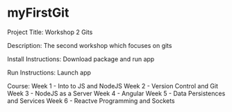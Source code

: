 # myFirstGit

Project Title: Workshop 2 Gits

Description: The second workshop which focuses on gits

Install Instructions: Download package and run app

Run Instructions: Launch app

Course: 
Week 1 - Into to JS and NodeJS
Week 2 - Version Control and Git
Week 3 - NodeJS as a Server
Week 4 - Angular
Week 5 - Data Persistences and Services
Week 6 - Reactve Programming and Sockets
